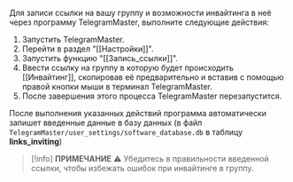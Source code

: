   Для записи ссылки на вашу группу и возможности инвайтинга в неё через программу TelegramMaster, выполните следующие действия:

1. Запустить TelegramMaster.
2. Перейти в раздел "[[Настройки]]".
3. Запустить функцию "[[Запись_ссылки]]".
4. Ввеcти ссылку на группу в которую будет происходить [[Инвайтинг]], скопировав её предварительно и вставив с помощью правой кнопки мыши в терминал TelegramMaster.
5. После завершения этого процесса TelegramMaster перезапустится.

После выполнения указанных действий программа автоматически запишет введенные данные в базу данных (в файл `TelegramMaster/user_settings/software_database.db` в таблицу **links_inviting**)

> [!info] **ПРИМЕЧАНИЕ**
> ⚠️  Убедитесь в правильности введенной ссылки, чтобы избежать ошибок при инвайтинге в группу.